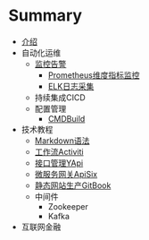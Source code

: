 # Summary

* [介绍](README.md)
* 自动化运维
  * [监控告警](doc/monitor_system/监控告警/index.md)
    * [Prometheus维度指标监控](doc/monitor_system/监控告警/prometheus/prometheus.md)
    * [ELK日志采集](doc/monitor_system/监控告警/elk/index.md)
  * 持续集成CICD
  * 配置管理
    * [CMDBuild](doc/monitor_system/CICD/cmdbuild.md)
* 技术教程
  * [Markdown语法](doc/tech_tutorial/markdown.md)
  * [工作流Activiti](doc/tech_tutorial/workflow/activiti.md)
  * [接口管理YApi](doc/tech_tutorial/yapi.md)
  * [微服务网关ApiSix](doc/tech_tutorial/apisix.md)
  * [静态网站生产GitBook](doc/tech_tutorial/gitbook.md)
  * 中间件
    * Zookeeper
    * Kafka
* 互联网金融
